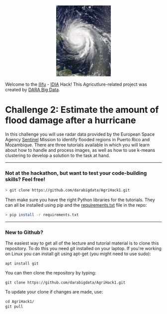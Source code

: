
<p align="center"><img width=35% src="https://github.com/idia-astro/hackathon-Sol-Plaatje/blob/master/CHALLENGE-2/media/hurricane.jpg"></p>




Welcome to the [Ilifu](http://www.ilifu.ac.za/) - [IDIA](https://www.idia.ac.za/) Hack! This Agricutlure-related project was created by [DARA Big Data](https://www.darabigdata.com). 


# Challenge 2: Estimate the amount of flood damage after a hurricane

In this challenge you will use radar data provided by the European Space Agency [Sentinel](https://sentinel.esa.int/web/sentinel/missions) Mission to identify flooded regions in Puerto Rico and Mozambique. There are three tutorials available in which you will learn about how to handle and process images, as well as how to use k-means clustering to develop a solution to the task at hand.


-----

### Not at the hackathon, but want to test your code-building skills? Feel free!

```bash
> git clone https://github.com/darabigdata/AgriHack1.git
```

Then make sure you have the right Python libraries for the tutorials. They can all be installed using pip and the [requirements.txt](https://github.com/darabigdata/AgriHack1/blob/master/requirements.txt) file in the repo:

```bash
> pip install -r requirements.txt
```

-----

### New to Github?

The easiest way to get all of the lecture and tutorial material is to clone this repository. To do this you need git installed on your laptop. If you're working on Linux you can install git using apt-get (you might need to use sudo):

```
apt install git
```

You can then clone the repository by typing:

```
git clone https://github.com/darabigdata/AgriHack1.git
```

To update your clone if changes are made, use:

```
cd AgriHack1/
git pull
```



